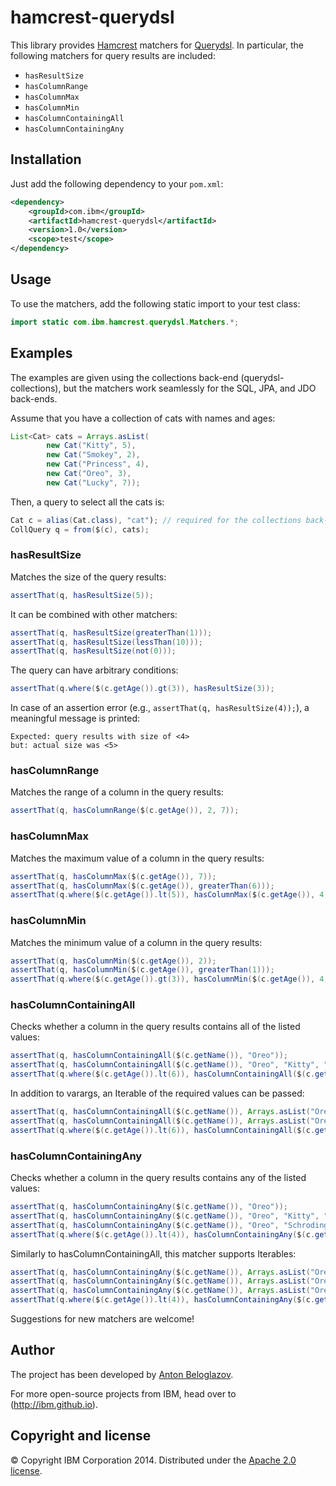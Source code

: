 # hamcrest-querydsl

This library provides [Hamcrest](https://github.com/hamcrest/JavaHamcrest/)
matchers for [Querydsl](https://github.com/querydsl/querydsl/). In particular,
the following matchers for query results are included:

- `hasResultSize`
- `hasColumnRange`
- `hasColumnMax`
- `hasColumnMin`
- `hasColumnContainingAll`
- `hasColumnContainingAny`


## Installation

Just add the following dependency to your `pom.xml`:

```xml
<dependency>
    <groupId>com.ibm</groupId>
    <artifactId>hamcrest-querydsl</artifactId>
    <version>1.0</version>
    <scope>test</scope>
</dependency>
```


## Usage

To use the matchers, add the following static import to your test class:

```Java
import static com.ibm.hamcrest.querydsl.Matchers.*;
```


## Examples

The examples are given using the collections back-end (querydsl-collections),
but the matchers work seamlessly for the SQL, JPA, and JDO back-ends.

Assume that you have a collection of cats with names and ages:

```Java
List<Cat> cats = Arrays.asList(
        new Cat("Kitty", 5),
        new Cat("Smokey", 2),
        new Cat("Princess", 4),
        new Cat("Oreo", 3),
        new Cat("Lucky", 7));
```

Then, a query to select all the cats is:

```Java
Cat c = alias(Cat.class), "cat"); // required for the collections back-end
CollQuery q = from($(c), cats);
```


### hasResultSize

Matches the size of the query results:

```Java
assertThat(q, hasResultSize(5));
```

It can be combined with other matchers:

```Java
assertThat(q, hasResultSize(greaterThan(1)));
assertThat(q, hasResultSize(lessThan(10)));
assertThat(q, hasResultSize(not(0)));
```

The query can have arbitrary conditions:

```Java
assertThat(q.where($(c.getAge()).gt(3)), hasResultSize(3));
```

In case of an assertion error (e.g., `assertThat(q, hasResultSize(4));`), a meaningful
message is printed:

```
Expected: query results with size of <4>
but: actual size was <5>
```


### hasColumnRange

Matches the range of a column in the query results:

```Java
assertThat(q, hasColumnRange($(c.getAge()), 2, 7));
```


### hasColumnMax

Matches the maximum value of a column in the query results:

```Java
assertThat(q, hasColumnMax($(c.getAge()), 7));
assertThat(q, hasColumnMax($(c.getAge()), greaterThan(6)));
assertThat(q.where($(c.getAge()).lt(5)), hasColumnMax($(c.getAge()), 4));
```


### hasColumnMin

Matches the minimum value of a column in the query results:

```Java
assertThat(q, hasColumnMin($(c.getAge()), 2));
assertThat(q, hasColumnMin($(c.getAge()), greaterThan(1)));
assertThat(q.where($(c.getAge()).gt(3)), hasColumnMin($(c.getAge()), 4));
```


### hasColumnContainingAll

Checks whether a column in the query results contains all of the listed values:

```Java
assertThat(q, hasColumnContainingAll($(c.getName()), "Oreo"));
assertThat(q, hasColumnContainingAll($(c.getName()), "Oreo", "Kitty", "Smokey"));
assertThat(q.where($(c.getAge()).lt(6)), hasColumnContainingAll($(c.getName()), "Oreo", "Kitty", "Smokey"));
```

In addition to varargs, an Iterable of the required values can be passed:

```Java
assertThat(q, hasColumnContainingAll($(c.getName()), Arrays.asList("Oreo")));
assertThat(q, hasColumnContainingAll($(c.getName()), Arrays.asList("Oreo", "Kitty", "Smokey")));
assertThat(q.where($(c.getAge()).lt(6)), hasColumnContainingAll($(c.getName()), Arrays.asList("Oreo", "Kitty", "Smokey")));
```


### hasColumnContainingAny


Checks whether a column in the query results contains any of the listed values:

```Java
assertThat(q, hasColumnContainingAny($(c.getName()), "Oreo"));
assertThat(q, hasColumnContainingAny($(c.getName()), "Oreo", "Kitty", "Smokey"));
assertThat(q, hasColumnContainingAny($(c.getName()), "Oreo", "Schrodinger's"));
assertThat(q.where($(c.getAge()).lt(4)), hasColumnContainingAny($(c.getName()), "Oreo", "Kitty", "Smokey"));
```

Similarly to hasColumnContainingAll, this matcher supports Iterables:

```Java
assertThat(q, hasColumnContainingAny($(c.getName()), Arrays.asList("Oreo")));
assertThat(q, hasColumnContainingAny($(c.getName()), Arrays.asList("Oreo", "Kitty", "Smokey")));
assertThat(q, hasColumnContainingAny($(c.getName()), Arrays.asList("Oreo", "Schrodinger's")));
assertThat(q.where($(c.getAge()).lt(4)), hasColumnContainingAny($(c.getName()), Arrays.asList("Oreo", "Kitty", "Smokey")));
```

Suggestions for new matchers are welcome!


## Author

The project has been developed by [Anton Beloglazov](http://beloglazov.info/).

For more open-source projects from IBM, head over to (http://ibm.github.io).


## Copyright and license

© Copyright IBM Corporation 2014. Distributed under the [Apache 2.0 license](LICENSE).
